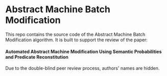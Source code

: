 # Abstract Machine Batch Modification

This repo contains the source code of the Abstract Machine Batch Modification algorithm. It is built to support the review of the paper: 

#### Automated Abstract Machine Modification Using Semantic Probabilities and Predicate Reconstitution

Due to the double-blind peer review process, authors' names are hidden.
